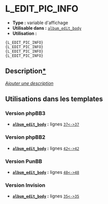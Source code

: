 # L_EDIT_PIC_INFO
* __Type :__ variable d'affichage
* __Utilisable dans :__ [`album_edit_body`](../tpl/album_edit_body.md#readme)
* __Utilisation :__

```smarty
{L_EDIT_PIC_INFO}
{L_EDIT_PIC_INFO}
{L_EDIT_PIC_INFO}
{L_EDIT_PIC_INFO}
```

## Description[*](https://fa-tvars.appspot.com/var/L_EDIT_PIC_INFO)
[*Ajouter une description*](https://fa-tvars.appspot.com/var/L_EDIT_PIC_INFO)

## Utilisations dans les templates

### Version phpBB3
* __[`album_edit_body`](../tpl/album_edit_body.md#readme) :__ lignes [`37`](../src/prosilver/album_edit_body.tpl#L37)[`<->`](../src/prosilver/album_edit_body.tpl#L37-L37)[`37`](../src/prosilver/album_edit_body.tpl#L37)

### Version phpBB2
* __[`album_edit_body`](../tpl/album_edit_body.md#readme) :__ lignes [`42`](../src/subsilver/album_edit_body.tpl#L42)[`<->`](../src/subsilver/album_edit_body.tpl#L42-L42)[`42`](../src/subsilver/album_edit_body.tpl#L42)

### Version PunBB
* __[`album_edit_body`](../tpl/album_edit_body.md#readme) :__ lignes [`48`](../src/punbb/album_edit_body.tpl#L48)[`<->`](../src/punbb/album_edit_body.tpl#L48-L48)[`48`](../src/punbb/album_edit_body.tpl#L48)

### Version Invision
* __[`album_edit_body`](../tpl/album_edit_body.md#readme) :__ lignes [`35`](../src/invision/album_edit_body.tpl#L35)[`<->`](../src/invision/album_edit_body.tpl#L35-L35)[`35`](../src/invision/album_edit_body.tpl#L35)

